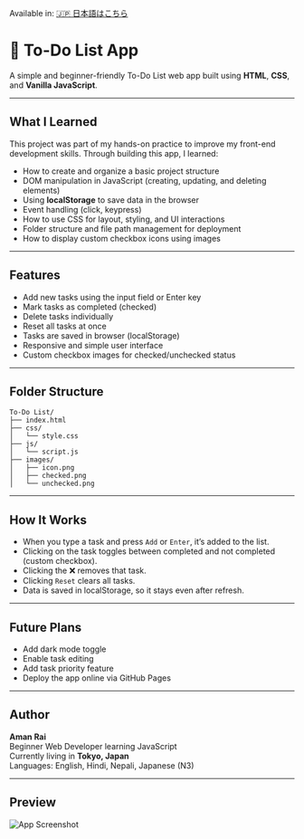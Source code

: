 Available in: [🇯🇵 日本語はこちら](README.ja.md)

# 📝 To-Do List App

A simple and beginner-friendly To-Do List web app built using **HTML**, **CSS**, and **Vanilla JavaScript**.

---

## What I Learned

This project was part of my hands-on practice to improve my front-end development skills. Through building this app, I learned:

- How to create and organize a basic project structure
- DOM manipulation in JavaScript (creating, updating, and deleting elements)
- Using **localStorage** to save data in the browser
- Event handling (click, keypress)
- How to use CSS for layout, styling, and UI interactions
- Folder structure and file path management for deployment
- How to display custom checkbox icons using images

---

## Features

- Add new tasks using the input field or Enter key
- Mark tasks as completed (checked)
- Delete tasks individually
- Reset all tasks at once
- Tasks are saved in browser (localStorage)
- Responsive and simple user interface
- Custom checkbox images for checked/unchecked status

---

## Folder Structure


```
To-Do List/
├── index.html                 
├── css/
│   └── style.css            
├── js/
│   └── script.js              
├── images/
│   ├── icon.png               
│   ├── checked.png            
│   └── unchecked.png        
```
---

## How It Works

- When you type a task and press `Add` or `Enter`, it’s added to the list.
- Clicking on the task toggles between completed and not completed (custom checkbox).
- Clicking the ❌ removes that task.
- Clicking `Reset` clears all tasks.
- Data is saved in localStorage, so it stays even after refresh.

---

## Future Plans

- Add dark mode toggle
- Enable task editing
- Add task priority feature
- Deploy the app online via GitHub Pages

---

## Author

**Aman Rai**  
Beginner Web Developer learning JavaScript  
Currently living in **Tokyo, Japan**  
Languages: English, Hindi, Nepali, Japanese (N3)

---

## Preview

![App Screenshot](../images/screenshot.png)